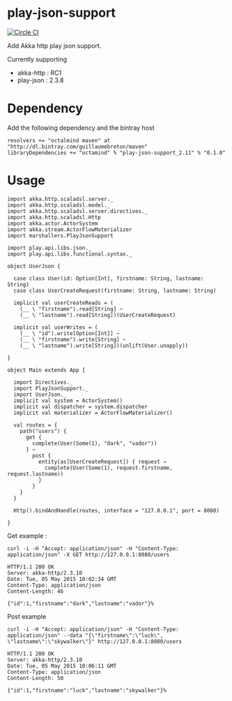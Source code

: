 # play-json-support

[![Circle CI](https://circleci.com/gh/guillaumebreton/play-json-support/tree/master.svg?style=svg)](https://circleci.com/gh/guillaumebreton/play-json-support/tree/master)

Add Akka http play json support.

Currently supporting

- akka-http : RC1
- play-json : 2.3.8


# Dependency

Add the following dependency and the bintray host

~~~
resolvers += "octalmind maven" at "http://dl.bintray.com/guillaumebreton/maven"
libraryDependencies += "octamind" % "play-json-support_2.11" % "0.1.0"

~~~

# Usage

~~~
import akka.http.scaladsl.server._
import akka.http.scaladsl.model._
import akka.http.scaladsl.server.directives._
import akka.http.scaladsl.Http
import akka.actor.ActorSystem
import akka.stream.ActorFlowMaterializer
import marshallers.PlayJsonSupport

import play.api.libs.json._
import play.api.libs.functional.syntax._

object UserJson {

  case class User(id: Option[Int], firstname: String, lastname: String)
  case class UserCreateRequest(firstname: String, lastname: String)

  implicit val userCreateReads = (
    (__ \ "firstname").read[String] ~
    (__ \ "lastname").read[String])(UserCreateRequest)

  implicit val userWrites = (
    (__ \ "id").write[Option[Int]] ~
    (__ \ "firstname").write[String] ~
    (__ \ "lastname").write[String])(unlift(User.unapply))

}

object Main extends App {

  import Directives._
  import PlayJsonSupport._
  import UserJson._
  implicit val system = ActorSystem()
  implicit val dispatcher = system.dispatcher
  implicit val materializer = ActorFlowMaterializer()

  val routes = {
    path("users") {
      get {
        complete(User(Some(1), "dark", "vador"))
      } ~
        post {
          entity(as[UserCreateRequest]) { request ⇒
            complete(User(Some(1), request.firstname, request.lastname))
          }
        }
    }
  }

  Http().bindAndHandle(routes, interface = "127.0.0.1", port = 8080)

}
~~~

Get example :

~~~
curl -i -H "Accept: application/json" -H "Content-Type: application/json" -X GET http://127.0.0.1:8080/users

HTTP/1.1 200 OK
Server: akka-http/2.3.10
Date: Tue, 05 May 2015 10:02:34 GMT
Content-Type: application/json
Content-Length: 46

{"id":1,"firstname":"dark","lastname":"vador"}%
~~~

Post example

~~~
curl -i -H "Accept: application/json" -H "Content-Type: application/json" --data "{\"firstname\":\"luck\", \"lastname\":\"skywalker\"}" http://127.0.0.1:8080/users

HTTP/1.1 200 OK
Server: akka-http/2.3.10
Date: Tue, 05 May 2015 10:06:11 GMT
Content-Type: application/json
Content-Length: 50

{"id":1,"firstname":"luck","lastname":"skywalker"}%
~~~
